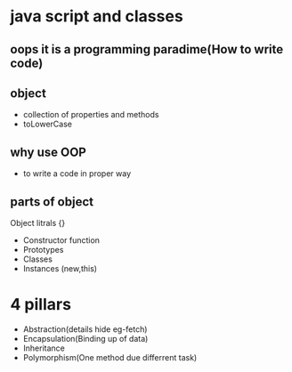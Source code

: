 # java script and classes

## oops it is a programming paradime(How to write code)

## object
- collection of properties and methods
- toLowerCase

## why use OOP
- to write a code in proper way

## parts of object
Object litrals {}

- Constructor function
- Prototypes
- Classes
- Instances (new,this)


# 4 pillars
- Abstraction(details hide eg-fetch)
- Encapsulation(Binding up of data)
- Inheritance
- Polymorphism(One method due differrent task)
